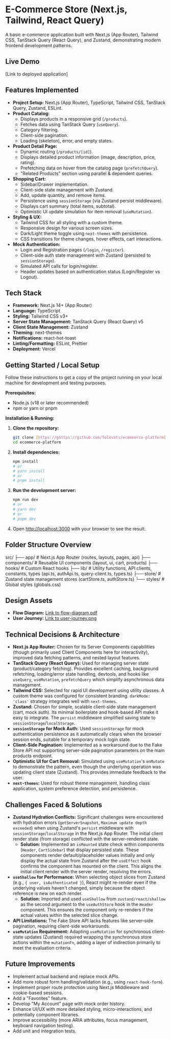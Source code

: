 # E-Commerce Store (Next.js, Tailwind, React Query)

A basic e-commerce application built with Next.js (App Router), Tailwind CSS, TanStack Query (React Query), and Zustand, demonstrating modern frontend development patterns.

## Live Demo

[Link to deployed application]

## Features Implemented

* **Project Setup:** Next.js (App Router), TypeScript, Tailwind CSS, TanStack Query, Zustand, ESLint.
* **Product Catalog:**
    * Displays products in a responsive grid (`/products`).
    * Fetches data using TanStack Query (`useQuery`).
    * Category filtering.
    * Client-side pagination.
    * Loading (skeleton), error, and empty states.
* **Product Detail Page:**
    * Dynamic routing (`/products/[id]`).
    * Displays detailed product information (image, description, price, rating).
    * Prefetching data on hover from the catalog page (`prefetchQuery`).
    * "Related Products" section using parallel & dependent queries.
* **Shopping Cart:**
    * Sidebar/Drawer implementation.
    * Client-side state management with Zustand.
    * Add, update quantity, and remove items.
    * Persistence using `sessionStorage` (via Zustand persist middleware).
    * Displays cart summary (total items, subtotal).
    * Optimistic UI update simulation for item removal (`useMutation`).
* **Styling & UX:**
    * Tailwind CSS for all styling with a custom theme.
    * Responsive design for various screen sizes.
    * Dark/Light theme toggle using `next-themes` with persistence.
    * CSS transitions for theme changes, hover effects, cart interactions.
* **Mock Authentication:**
    * Login and Registration pages (`/login`, `/register`).
    * Client-side auth state management with Zustand (persisted to `sessionStorage`).
    * Simulated API calls for login/register.
    * Header updates based on authentication status (Login/Register vs Logout).

## Tech Stack

* **Framework:** Next.js 14+ (App Router)
* **Language:** TypeScript
* **Styling:** Tailwind CSS v3+
* **Server State Management:** TanStack Query (React Query) v5
* **Client State Management:** Zustand
* **Theming:** next-themes
* **Notifications:** react-hot-toast
* **Linting/Formatting:** ESLint, Prettier
* **Deployment:** Vercel

## Getting Started / Local Setup

Follow these instructions to get a copy of the project running on your local machine for development and testing purposes.

**Prerequisites:**

* Node.js (v18 or later recommended)
* npm or yarn or pnpm

**Installation & Running:**

1.  **Clone the repository:**
    ```bash
    git clone [https://ghttps://github.com/Tolevats/ecommerce-platform](https://https://github.com/Tolevats/ecommerce-platform)
    cd ecommerce-platform
    ```
2.  **Install dependencies:**
    ```bash
    npm install
    # or
    # yarn install
    # or
    # pnpm install
    ```
3.  **Run the development server:**
    ```bash
    npm run dev
    # or
    # yarn dev
    # or
    # pnpm dev
    ```
4.  Open [http://localhost:3000](http://localhost:3000) with your browser to see the result.

## Folder Structure Overview

src/
├── app/ # Next.js App Router (routes, layouts, pages, api)
├── components/ # Reusable UI components (layout, ui, cart, products)
├── hooks/ # Custom React hooks
├── lib/ # Utility functions, API clients, constants, types (api.ts, authApi.ts, query-client.ts, types.ts)
├── store/ # Zustand state management stores (cartStore.ts, authStore.ts)
└── styles/ # Global styles (globals.css)

## Design Assets

* **Flow Diagram:** [Link to flow-diagram.pdf](./public/assets/design/flow-diagram.pdf) 
* **User Journey:** [Link to user-journey.png](./public/assets/design/user-journey.png)

## Technical Decisions & Architecture

* **Next.js App Router:** Chosen for its Server Components capabilities (though primarily used Client Components here for interactivity), improved data fetching patterns, and nested layout features.
* **TanStack Query (React Query):** Used for managing server state (product/category fetching). Provides excellent caching, background refetching, loading/error state handling, devtools, and hooks like `useQuery`, `useMutation`, `prefetchQuery` which simplify asynchronous data management.
* **Tailwind CSS:** Selected for rapid UI development using utility classes. A custom theme was configured for consistent branding. `darkMode: 'class'` strategy integrates well with `next-themes`.
* **Zustand:** Chosen for simple, scalable client-side state management (cart, mock auth). Its minimal boilerplate and hook-based API make it easy to integrate. The `persist` middleware simplified saving state to `sessionStorage`/`localStorage`.
* **`sessionStorage` for Mock Auth:** Used `sessionStorage` for mock authentication persistence as it automatically clears when the browser session ends, suitable for a temporary mock login state.
* **Client-Side Pagination:** Implemented as a workaround due to the Fake Store API not supporting server-side pagination parameters on the main products endpoint.
* **Optimistic UI for Cart Removal:** Simulated using `useMutation`'s `onMutate` to demonstrate the pattern, even though the underlying operation was updating client state (Zustand). This provides immediate feedback to the user.
* **`next-themes`:** Used for robust theme management, handling class application, system preference detection, and persistence.

## Challenges Faced & Solutions

* **Zustand Hydration Conflicts:** Significant challenges were encountered with hydration errors (`getServerSnapshot`, `Maximum update depth exceeded`) when using Zustand's `persist` middleware with `sessionStorage`/`localStorage` in the Next.js App Router. The initial client render state (from storage) conflicted with the server-rendered state.
    * **Solution:** Implemented an `isMounted` state check within components (`Header`, `CartSidebar`) that display persisted state. These components render default/placeholder values initially and only display the actual state from Zustand after the `useEffect` hook confirms the component has mounted on the client. This aligns the initial client render with the server render, resolving the errors.
* **`useShallow` for Performance:** When selecting object slices from Zustand (e.g., `{ user, isAuthenticated }`), React might re-render even if the underlying values haven't changed, simply because the object reference is new on each render.
    * **Solution:** Imported and used `useShallow` from `zustand/react/shallow` as the second argument to the `useAuthStore` hook in the `Header` component. This ensures the component only re-renders if the actual values within the selected slice change.
* **API Limitations:** The Fake Store API lacks features like server-side pagination, requiring client-side workarounds.
* **`useMutation` Requirement:** Adapting `useMutation` for synchronous client-state updates (Zustand) required wrapping the synchronous store actions within the `mutationFn`, adding a layer of indirection primarily to meet the evaluation criteria.

## Future Improvements

* Implement actual backend and replace mock APIs.
* Add more robust form handling/validation (e.g., using `react-hook-form`).
* Implement proper route protection using Next.js Middleware and cookie-based sessions.
* Add a "Favorites" feature.
* Develop "My Account" page with mock order history.
* Enhance UI/UX with more detailed styling, micro-interactions, and potentially component libraries.
* Improve accessibility (more ARIA attributes, focus management, keyboard navigation testing).
* Add unit and integration tests.
